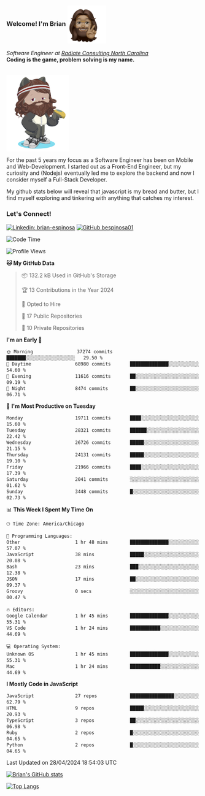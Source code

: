 ###  Welcome! I'm Brian <img align="center" src="https://github.com/bespinosa01/bespinosa01/blob/main/assets/peace-animoji.png" height="100" /></h2>
<p><em>Software Engineer at <a href="https://www.radiateconsulting.coop/north-carolina-tech-coop">Radiate Consulting North Carolina</a>
 <br/>
<!-- </br>Developer Consultant at <a href="https://codethedream.org/">Code The Dream</a> -->
</em> <b>Coding is the game, problem solving is my name.</b></p>

<br/>


 <img align="center" src="https://github.com/bespinosa01/bespinosa01/blob/main/assets/octo-me.png" height="200" /> 
 <p>
 For the past 5 years my focus as a Software Engineer has been on Mobile and Web-Development. I started out as a Front-End Engineer, but my curiosity and (Nodejs) eventually led me to explore the backend and now I consider myself a Full-Stack Developer.
</p>
<p>
 My github stats below will reveal that javascript is my bread and butter, but I find myself exploring and tinkering with anything that catches my interest. 
 </p>
 
 
### Let's Connect!

[![Linkedin: brian-espinosa](https://img.shields.io/badge/-brian--espinosa-blue?style=flat-square&logo=Linkedin&logoColor=white&link=https://www.linkedin.com/in/brian-espinosa/)](https://www.linkedin.com/in/brian-espinosa/)
[![GitHub bespinosa01](https://img.shields.io/github/followers/bespinosa01?label=follow&style=social)](https://github.com/bespinosa01)



<!--START_SECTION:waka-->
![Code Time](http://img.shields.io/badge/Code%20Time-1%2C495%20hrs%2021%20mins-blue)

![Profile Views](http://img.shields.io/badge/Profile%20Views-0-blue)

**🐱 My GitHub Data** 

> 📦 132.2 kB Used in GitHub's Storage 
 > 
> 🏆 13 Contributions in the Year 2024
 > 
> 💼 Opted to Hire
 > 
> 📜 17 Public Repositories 
 > 
> 🔑 10 Private Repositories 
 > 
**I'm an Early 🐤** 

```text
🌞 Morning                37274 commits       ███████░░░░░░░░░░░░░░░░░░   29.50 % 
🌆 Daytime                68980 commits       ██████████████░░░░░░░░░░░   54.60 % 
🌃 Evening                11616 commits       ██░░░░░░░░░░░░░░░░░░░░░░░   09.19 % 
🌙 Night                  8474 commits        ██░░░░░░░░░░░░░░░░░░░░░░░   06.71 % 
```
📅 **I'm Most Productive on Tuesday** 

```text
Monday                   19711 commits       ████░░░░░░░░░░░░░░░░░░░░░   15.60 % 
Tuesday                  28321 commits       ██████░░░░░░░░░░░░░░░░░░░   22.42 % 
Wednesday                26726 commits       █████░░░░░░░░░░░░░░░░░░░░   21.15 % 
Thursday                 24131 commits       █████░░░░░░░░░░░░░░░░░░░░   19.10 % 
Friday                   21966 commits       ████░░░░░░░░░░░░░░░░░░░░░   17.39 % 
Saturday                 2041 commits        ░░░░░░░░░░░░░░░░░░░░░░░░░   01.62 % 
Sunday                   3448 commits        █░░░░░░░░░░░░░░░░░░░░░░░░   02.73 % 
```


📊 **This Week I Spent My Time On** 

```text
🕑︎ Time Zone: America/Chicago

💬 Programming Languages: 
Other                    1 hr 48 mins        ██████████████░░░░░░░░░░░   57.07 % 
JavaScript               38 mins             █████░░░░░░░░░░░░░░░░░░░░   20.08 % 
Bash                     23 mins             ███░░░░░░░░░░░░░░░░░░░░░░   12.38 % 
JSON                     17 mins             ██░░░░░░░░░░░░░░░░░░░░░░░   09.37 % 
Groovy                   0 secs              ░░░░░░░░░░░░░░░░░░░░░░░░░   00.47 % 

🔥 Editors: 
Google Calendar          1 hr 45 mins        ██████████████░░░░░░░░░░░   55.31 % 
VS Code                  1 hr 24 mins        ███████████░░░░░░░░░░░░░░   44.69 % 

💻 Operating System: 
Unknown OS               1 hr 45 mins        ██████████████░░░░░░░░░░░   55.31 % 
Mac                      1 hr 24 mins        ███████████░░░░░░░░░░░░░░   44.69 % 
```

**I Mostly Code in JavaScript** 

```text
JavaScript               27 repos            ████████████████░░░░░░░░░   62.79 % 
HTML                     9 repos             █████░░░░░░░░░░░░░░░░░░░░   20.93 % 
TypeScript               3 repos             ██░░░░░░░░░░░░░░░░░░░░░░░   06.98 % 
Ruby                     2 repos             █░░░░░░░░░░░░░░░░░░░░░░░░   04.65 % 
Python                   2 repos             █░░░░░░░░░░░░░░░░░░░░░░░░   04.65 % 
```




 Last Updated on 28/04/2024 18:54:03 UTC
<!--END_SECTION:waka-->


<!--  Github STATS -->
[![Brian's GitHub stats](https://github-readme-stats.vercel.app/api?username=bespinosa01&hide=stars,contribs&count_private=true&show_icons=true)](https://github.com/anuraghazra/github-readme-stats)

[![Top Langs](https://github-readme-stats.vercel.app/api/top-langs/?username=bespinosa01&layout=compact)](https://github.com/anuraghazra/github-readme-stats)



<!--
**bespinosa01/bespinosa01** is a ✨ _special_ ✨ repository because its `README.md` (this file) appears on your GitHub profile.

Here are some ideas to get you started:

- 🔭 I’m currently working on ...
- 🌱 I’m currently learning ...
- 👯 I’m looking to collaborate on ...
- 🤔 I’m looking for help with ...
- 💬 Ask me about ...
- 📫 How to reach me: ...
- 😄 Pronouns: ...
- ⚡ Fun fact: ...
-->

